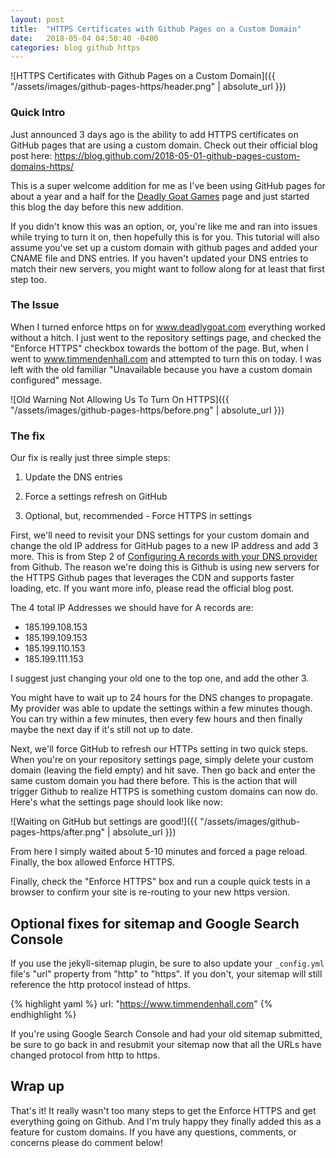 ```yaml
---
layout: post
title:  "HTTPS Certificates with Github Pages on a Custom Domain"
date:   2018-05-04 04:50:40 -0400
categories: blog github https
---
```


![HTTPS Certificates with Github Pages on a Custom Domain]({{ "/assets/images/github-pages-https/header.png" | absolute_url }})

### Quick Intro

Just announced 3 days ago is the ability to add HTTPS certificates on GitHub
pages that are using a custom domain.  Check out their official blog post here:
<https://blog.github.com/2018-05-01-github-pages-custom-domains-https/>

This is a super welcome addition for me as I've been using GitHub pages for
about a year and a half for the [Deadly Goat Games](https://www.deadlygoat.com)
page and just started this blog the day before this new addition.

If you didn't know this was an option, or, you're like me and ran into issues
while trying to turn it on, then hopefully this is for you.  This tutorial will
also assume you've set up a custom domain with github pages and added your CNAME
file and DNS entries.  If you haven't updated your DNS entries to match their
new servers, you might want to follow along for at least that first step too.

### The Issue

When I turned enforce https on for www.deadlygoat.com everything worked without a
hitch.  I just went to the repository settings page, and checked the "Enforce
HTTPS" checkbox towards the bottom of the page.  But, when I went to
www.timmendenhall.com and attempted to turn this on today.  I was left with
the old familiar "Unavailable because you have a custom domain configured"
message.

![Old Warning Not Allowing Us To Turn On HTTPS]({{ "/assets/images/github-pages-https/before.png" | absolute_url }})

### The fix

Our fix is really just three simple steps:

1) Update the DNS entries

2) Force a settings refresh on GitHub

3) Optional, but, recommended - Force HTTPS in settings

First, we'll need to revisit your DNS settings for your custom domain and change the old IP address for GitHub pages to a
new IP address and add 3 more.  This is from Step 2 of [Configuring A records
with your DNS provider](https://help.github.com/articles/setting-up-an-apex-domain/) from Github.  The reason we're doing this is Github is using new servers for the HTTPS Github pages that leverages the CDN and supports faster loading, etc.  If you want more info, please read the official blog post.

The 4 total IP Addresses we should have for A records are:

* 185.199.108.153
* 185.199.109.153
* 185.199.110.153
* 185.199.111.153

I suggest just changing your old one to the top one, and add the other 3.

You might have to wait up to 24 hours for the DNS changes to propagate.
My provider was able to update the settings within a few minutes though.  You
can try within a few minutes, then every few hours and then finally maybe the
next day if it's still not up to date.

Next, we'll force GitHub to refresh our HTTPs setting in two quick steps.  When
you're on your repository settings page, simply delete your custom domain
(leaving the field empty) and hit save.  Then go back and enter the same custom
domain you had there before.  This is the action that will trigger Github to
realize HTTPS is something custom domains can now do.  Here's what the settings
page should look like now:

![Waiting on GitHub but settings are good!]({{ "/assets/images/github-pages-https/after.png" | absolute_url }})

From here I simply waited about 5-10 minutes and forced a page reload.  Finally,
the box allowed Enforce HTTPS.

Finally, check the "Enforce HTTPS" box and run a couple quick tests in a browser
to confirm your site is re-routing to your new https version.

## Optional fixes for sitemap and Google Search Console

If you use the jekyll-sitemap plugin, be sure to also update your `_config.yml`
file's "url" property from "http" to "https".  If you don't, your sitemap will
still reference the http protocol instead of https.

{% highlight yaml %}
url: "https://www.timmendenhall.com"
{% endhighlight %}

If you're using Google Search Console and had your old sitemap submitted, be
sure to go back in and resubmit your sitemap now that all the URLs have changed
protocol from http to https.

## Wrap up

That's it!  It really wasn't too many steps to get the Enforce HTTPS and
get everything going on Github.  And I'm truly happy they finally added this as a
feature for custom domains.  If you have any questions, comments, or concerns
please do comment below!
